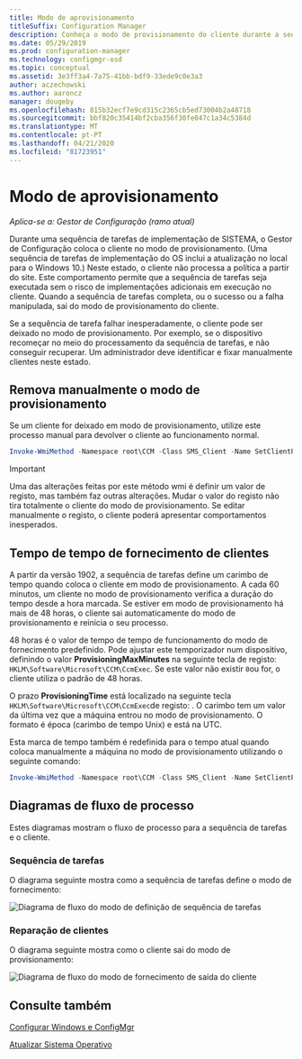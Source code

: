```yaml
---
title: Modo de aprovisionamento
titleSuffix: Configuration Manager
description: Conheça o modo de provisionamento do cliente durante a sequência de tarefas do Gestor de Configuração.
ms.date: 05/29/2019
ms.prod: configuration-manager
ms.technology: configmgr-osd
ms.topic: conceptual
ms.assetid: 3e3ff3a4-7a75-41bb-bdf9-33ede9c0e3a3
author: aczechowski
ms.author: aaroncz
manager: dougeby
ms.openlocfilehash: 815b32ecf7e9cd315c2365cb5ed73004b2a48718
ms.sourcegitcommit: bbf820c35414bf2cba356f30fe047c1a34c5384d
ms.translationtype: MT
ms.contentlocale: pt-PT
ms.lasthandoff: 04/21/2020
ms.locfileid: "81723951"
---
```

# <a name="provisioning-mode"></a>Modo de aprovisionamento

*Aplica-se a: Gestor de Configuração (ramo atual)*

Durante uma sequência de tarefas de implementação de SISTEMA, o Gestor de Configuração coloca o cliente no modo de provisionamento. (Uma sequência de tarefas de implementação do OS inclui a atualização no local para o Windows 10.) Neste estado, o cliente não processa a política a partir do site. Este comportamento permite que a sequência de tarefas seja executada sem o risco de implementações adicionais em execução no cliente. Quando a sequência de tarefas completa, ou o sucesso ou a falha manipulada, sai do modo de provisionamento do cliente.

Se a sequência de tarefa falhar inesperadamente, o cliente pode ser deixado no modo de provisionamento. Por exemplo, se o dispositivo recomeçar no meio do processamento da sequência de tarefas, e não conseguir recuperar. Um administrador deve identificar e fixar manualmente clientes neste estado.


## <a name="manually-remove-provisioning-mode"></a>Remova manualmente o modo de provisionamento

Se um cliente for deixado em modo de provisionamento, utilize este processo manual para devolver o cliente ao funcionamento normal.

```PowerShell
Invoke-WmiMethod -Namespace root\CCM -Class SMS_Client -Name SetClientProvisioningMode -ArgumentList $false
```

> [!Important]  
> Uma das alterações feitas por este método wmi é definir um valor de registo, mas também faz outras alterações. Mudar o valor do registo não tira totalmente o cliente do modo de provisionamento. Se editar manualmente o registo, o cliente poderá apresentar comportamentos inesperados.  


## <a name="client-provisioning-mode-timeout"></a>Tempo de tempo de fornecimento de clientes

A partir da versão 1902, a sequência de tarefas define um carimbo de tempo quando coloca o cliente em modo de provisionamento. A cada 60 minutos, um cliente no modo de provisionamento verifica a duração do tempo desde a hora marcada. Se estiver em modo de provisionamento há mais de 48 horas, o cliente sai automaticamente do modo de provisionamento e reinicia o seu processo.

48 horas é o valor de tempo de tempo de funcionamento do modo de fornecimento predefinido. Pode ajustar este temporizador num dispositivo, definindo o valor **ProvisioningMaxMinutes** na seguinte tecla de registo: `HKLM\Software\Microsoft\CCM\CcmExec`. Se este valor não existir `0`ou for, o cliente utiliza o padrão de 48 horas.

O prazo **ProvisioningTime** está localizado na seguinte tecla `HKLM\Software\Microsoft\CCM\CcmExec`de registo: . O carimbo tem um valor da última vez que a máquina entrou no modo de provisionamento. O formato é época (carimbo de tempo Unix) e está na UTC.

Esta marca de tempo também é redefinida para o tempo atual quando coloca manualmente a máquina no modo de provisionamento utilizando o seguinte comando:

```powershell
Invoke-WmiMethod -Namespace root\CCM -Class SMS_Client -Name SetClientProvisioningMode -ArgumentList $true
```

## <a name="process-flow-diagrams"></a>Diagramas de fluxo de processo

Estes diagramas mostram o fluxo de processo para a sequência de tarefas e o cliente.

### <a name="task-sequence"></a>Sequência de tarefas

O diagrama seguinte mostra como a sequência de tarefas define o modo de fornecimento:

![Diagrama de fluxo do modo de definição de sequência de tarefas](media/3197824-ts-flow.png)

### <a name="client-remediation"></a>Reparação de clientes

O diagrama seguinte mostra como o cliente sai do modo de provisionamento:

![Diagrama de fluxo do modo de fornecimento de saída do cliente](media/3197824-client-flow.png)


## <a name="see-also"></a>Consulte também

[Configurar Windows e ConfigMgr](task-sequence-steps.md#BKMK_SetupWindowsandConfigMgr)

[Atualizar Sistema Operativo](task-sequence-steps.md#BKMK_UpgradeOS)
